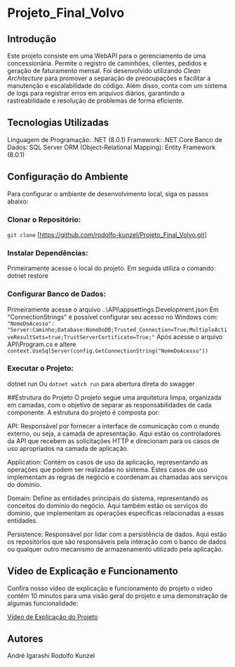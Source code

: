 # Projeto_Final_Volvo

## Introdução
Este projeto consiste em uma WebAPI para o gerenciamento de uma concessionária. Permite o registro de caminhões, clientes, pedidos e geração de faturamento mensal. Foi desenvolvido utilizando _Clean Architecture_ para promover a separação de preocupações e facilitar a manutenção e escalabilidade do código. Além disso, conta com um sistema de logs para registrar erros em arquivos diários, garantindo a rastreabilidade e resolução de problemas de forma eficiente.
 
## Tecnologias Utilizadas
Linguagem de Programação: .NET (8.0.1)
Framework: .NET Core
Banco de Dados: SQL Server
ORM (Object-Relational Mapping): Entity Framework (8.0.1)

## Configuração do Ambiente
Para configurar o ambiente de desenvolvimento local, siga os passos abaixo:

### Clonar o Repositório:
`git clone` [https://github.com/rodolfo-kunzel/Projeto_Final_Volvo.git]

### Instalar Dependências:
Primeiramente acesse o local do projeto.
Em seguida utiliza o comando: dotnet restore

### Configurar Banco de Dados:
Primeiramente acesse o arquivo ..\API\appsettings.Development.json
Em "ConnectionStrings" é possível configurar seu acesso no Windows com: `"NomeDoAcesso": "Server:Caminho;Database:NomeDoDB;Trusted_Connection=True;MultipleActiveResultSets=true;TrustServerCertificate=True;"`
Após acesse o arquivo API\Program.cs e altere `context.UseSqlServer(config.GetConnectionString("NomeDoAcesso"))`

### Executar o Projeto:

dotnet run 
Ou `dotnet watch run` para abertura direta do swagger

##Estrutura do Projeto
O projeto segue uma arquitetura limpa, organizada em camadas, com o objetivo de separar as responsabilidades de cada componente. A estrutura do projeto é composta por:

API: Responsável por fornecer a interface de comunicação com o mundo externo, ou seja, a camada de apresentação. Aqui estão os controladores da API que recebem as solicitações HTTP e direcionam para os casos de uso apropriados na camada de aplicação.

Application: Contém os casos de uso da aplicação, representando as operações que podem ser realizadas no sistema. Estes casos de uso implementam as regras de negócio e coordenam as chamadas aos serviços do domínio.

Domain: Define as entidades principais do sistema, representando os conceitos do domínio do negócio. Aqui também estão os serviços do domínio, que implementam as operações específicas relacionadas a essas entidades.

Persistence: Responsável por lidar com a persistência de dados. Aqui estão os repositórios que são responsáveis pela interação com o banco de dados ou qualquer outro mecanismo de armazenamento utilizado pela aplicação.

## Vídeo de Explicação e Funcionamento
Confira nosso vídeo de explicação e funcionamento do projeto o video contém 10 minutos para uma visão geral do projeto e uma demonstração de algumas funcionalidade:

[Vídeo de Explicação do Projeto](https://drive.google.com/drive/folders/18lbReVF90fazEK8qozIMS17fIIwC7Wa0?usp=drive_link)

## Autores
André Igarashi
Rodolfo Kunzel
